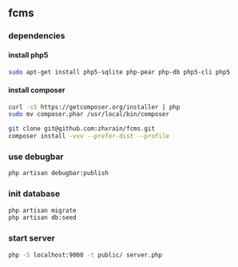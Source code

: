 ## fcms 

### dependencies

#### install php5

```bash
sudo apt-get install php5-sqlite php-pear php-db php5-cli php5
```
#### install composer

```bash
curl -sS https://getcomposer.org/installer | php
sudo mv composer.phar /usr/local/bin/composer
```

```bash
git clone git@github.com:zhxrain/fcms.git
composer install -vvv --prefer-dist --profile
```
### use debugbar

```bash
php artisan debugbar:publish
```
### init database

```bash
php artisan migrate
php artisan db:seed 
```

### start server

```bash
php -S localhost:9000 -t public/ server.php
```


